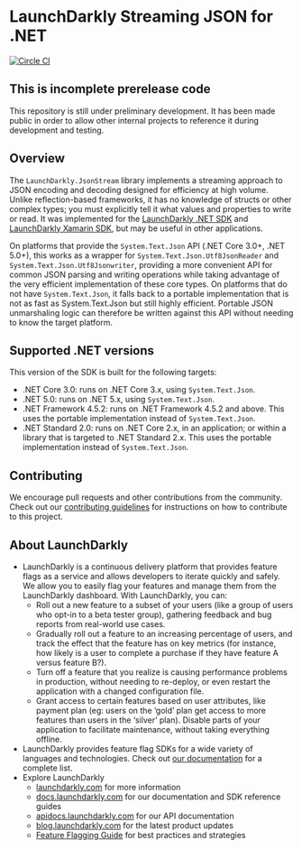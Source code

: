 # LaunchDarkly Streaming JSON for .NET

[![Circle CI](https://circleci.com/gh/launchdarkly/dotnet-jsonstream.svg?style=shield)](https://circleci.com/gh/launchdarkly/dotnet-jsonstream)

## This is incomplete prerelease code

This repository is still under preliminary development. It has been made public in order to allow other internal projects to reference it during development and testing.

## Overview

The `LaunchDarkly.JsonStream` library implements a streaming approach to JSON encoding and decoding designed for efficiency at high volume. Unlike reflection-based frameworks, it has no knowledge of structs or other complex types; you must explicitly tell it what values and properties to write or read. It was implemented for the [LaunchDarkly .NET SDK](https://github.com/launchdarkly/dotnet-server-sdk) and [LaunchDarkly Xamarin SDK](http://github.com/launchdarkly/xamarin-client-sdk), but may be useful in other applications.

On platforms that provide the `System.Text.Json` API (.NET Core 3.0+, .NET 5.0+), this works as a wrapper for `System.Text.Json.Utf8JsonReader` and `System.Text.Json.Utf8Jsonwriter`, providing a more convenient API for common JSON parsing and writing operations while taking advantage of the very efficient implementation of these core types. On platforms that do not have `System.Text.Json`, it falls back to a portable implementation that is not as fast as <c>System.Text.Json</c> but still highly efficient. Portable JSON unmarshaling logic can therefore be written against this API without needing to know the target platform.

## Supported .NET versions

This version of the SDK is built for the following targets:

* .NET Core 3.0: runs on .NET Core 3.x, using `System.Text.Json`.
* .NET 5.0: runs on .NET 5.x, using `System.Text.Json`.
* .NET Framework 4.5.2: runs on .NET Framework 4.5.2 and above. This uses the portable implementation instead of `System.Text.Json`.
* .NET Standard 2.0: runs on .NET Core 2.x, in an application; or within a library that is targeted to .NET Standard 2.x. This uses the portable implementation instead of `System.Text.Json`.

## Contributing

We encourage pull requests and other contributions from the community. Check out our [contributing guidelines](CONTRIBUTING.md) for instructions on how to contribute to this project.

## About LaunchDarkly

* LaunchDarkly is a continuous delivery platform that provides feature flags as a service and allows developers to iterate quickly and safely. We allow you to easily flag your features and manage them from the LaunchDarkly dashboard.  With LaunchDarkly, you can:
    * Roll out a new feature to a subset of your users (like a group of users who opt-in to a beta tester group), gathering feedback and bug reports from real-world use cases.
    * Gradually roll out a feature to an increasing percentage of users, and track the effect that the feature has on key metrics (for instance, how likely is a user to complete a purchase if they have feature A versus feature B?).
    * Turn off a feature that you realize is causing performance problems in production, without needing to re-deploy, or even restart the application with a changed configuration file.
    * Grant access to certain features based on user attributes, like payment plan (eg: users on the ‘gold’ plan get access to more features than users in the ‘silver’ plan). Disable parts of your application to facilitate maintenance, without taking everything offline.
* LaunchDarkly provides feature flag SDKs for a wide variety of languages and technologies. Check out [our documentation](https://docs.launchdarkly.com/docs) for a complete list.
* Explore LaunchDarkly
    * [launchdarkly.com](https://www.launchdarkly.com/ "LaunchDarkly Main Website") for more information
    * [docs.launchdarkly.com](https://docs.launchdarkly.com/  "LaunchDarkly Documentation") for our documentation and SDK reference guides
    * [apidocs.launchdarkly.com](https://apidocs.launchdarkly.com/  "LaunchDarkly API Documentation") for our API documentation
    * [blog.launchdarkly.com](https://blog.launchdarkly.com/  "LaunchDarkly Blog Documentation") for the latest product updates
    * [Feature Flagging Guide](https://github.com/launchdarkly/featureflags/  "Feature Flagging Guide") for best practices and strategies
